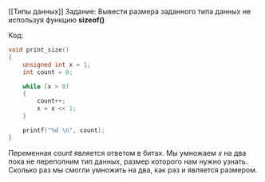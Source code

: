[[Типы данных]]
Задание:
Вывести размера заданного типа данных не используя функцию **sizeof()**

Код:
```C
void print_size()
{
    unsigned int x = 1;
    int count = 0;

    while (x > 0)
    {
        count++;
        x = x << 1;
    }

    printf("%d \n", count);
}
```
Переменная *count* является ответом в битах. Мы умножаем *x* на два пока не переполним тип данных, размер которого нам нужно узнать. Сколько раз мы смогли умножить на два, как раз и является размером.